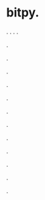 # bitpy.
.
.
.
.












.






















































.
























.



























.

















































































.































































.































































































.















.


































































.
























































































.




.






.


























